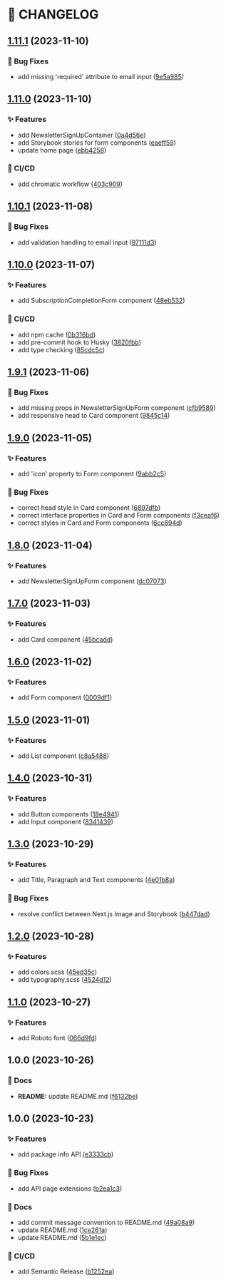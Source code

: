 # 🚦 CHANGELOG

## [1.11.1](https://github.com/HanSeongLee/newsletter-sign-up-form-with-success-message/compare/v1.11.0...v1.11.1) (2023-11-10)


### 🐛 Bug Fixes

* add missing 'required' attribute to email input ([9e5a985](https://github.com/HanSeongLee/newsletter-sign-up-form-with-success-message/commit/9e5a9850ee4d1417a9392f49a167f65eb17f23e5))

## [1.11.0](https://github.com/HanSeongLee/newsletter-sign-up-form-with-success-message/compare/v1.10.1...v1.11.0) (2023-11-10)


### ✨ Features

* add NewsletterSignUpContainer ([0a4d56e](https://github.com/HanSeongLee/newsletter-sign-up-form-with-success-message/commit/0a4d56eb5e0018e1522eef62fbe23e89e056b1ef))
* add Storybook stories for form components ([eaeff59](https://github.com/HanSeongLee/newsletter-sign-up-form-with-success-message/commit/eaeff59d6a1178b7f5677951b908be840dfee672))
* update home page ([ebb4258](https://github.com/HanSeongLee/newsletter-sign-up-form-with-success-message/commit/ebb4258f9e968f6903d8aaa05334bb3f8fb4de18))


### 💫 CI/CD

* add chromatic workflow ([403c909](https://github.com/HanSeongLee/newsletter-sign-up-form-with-success-message/commit/403c909825ffc6acfbadfe4c10b157be56837389))

## [1.10.1](https://github.com/HanSeongLee/newsletter-sign-up-form-with-success-message/compare/v1.10.0...v1.10.1) (2023-11-08)


### 🐛 Bug Fixes

* add validation handling to email input ([97111d3](https://github.com/HanSeongLee/newsletter-sign-up-form-with-success-message/commit/97111d3acb7e3a1fa4bde79123d7c0e0baa240fe))

## [1.10.0](https://github.com/HanSeongLee/newsletter-sign-up-form-with-success-message/compare/v1.9.1...v1.10.0) (2023-11-07)


### ✨ Features

* add SubscriptionCompletionForm component ([48eb532](https://github.com/HanSeongLee/newsletter-sign-up-form-with-success-message/commit/48eb532a8a9c5d451dfe26fb681c1e1a86f16280))


### 💫 CI/CD

* add npm cache ([0b316bd](https://github.com/HanSeongLee/newsletter-sign-up-form-with-success-message/commit/0b316bd90af1311d893da49edc0d41b43d23ad90))
* add pre-commit hook to Husky ([3820fbb](https://github.com/HanSeongLee/newsletter-sign-up-form-with-success-message/commit/3820fbb2e98b50fe69e095299847025908774f0f))
* add type checking ([85cdc5c](https://github.com/HanSeongLee/newsletter-sign-up-form-with-success-message/commit/85cdc5c537dab14cf45dd171f7ec4392fbb0ed1f))

## [1.9.1](https://github.com/HanSeongLee/newsletter-sign-up-form-with-success-message/compare/v1.9.0...v1.9.1) (2023-11-06)


### 🐛 Bug Fixes

* add missing props in NewsletterSignUpForm component ([cfb9589](https://github.com/HanSeongLee/newsletter-sign-up-form-with-success-message/commit/cfb9589c1da05e36184d2dce73b60503b344b568))
* add responsive head to Card component ([9845c14](https://github.com/HanSeongLee/newsletter-sign-up-form-with-success-message/commit/9845c14a24898bf53ca5b41632ac7ccb68b51bb4))

## [1.9.0](https://github.com/HanSeongLee/newsletter-sign-up-form-with-success-message/compare/v1.8.0...v1.9.0) (2023-11-05)


### ✨ Features

* add 'icon' property to Form component ([9abb2c5](https://github.com/HanSeongLee/newsletter-sign-up-form-with-success-message/commit/9abb2c58898c757435dadd51b6c22221ae3db2e9))


### 🐛 Bug Fixes

* correct head style in Card component ([6897dfb](https://github.com/HanSeongLee/newsletter-sign-up-form-with-success-message/commit/6897dfb13feb319de1a295c7162f079d5d1a2717))
* correct interface properties in Card and Form components ([f3ceaf6](https://github.com/HanSeongLee/newsletter-sign-up-form-with-success-message/commit/f3ceaf66a0477f562b3a57200c05e49e0b36bc27))
* correct styles in Card and Form components ([6cc694d](https://github.com/HanSeongLee/newsletter-sign-up-form-with-success-message/commit/6cc694d757f3d4ff09ab09e5aab4cb1a077bc78a))

## [1.8.0](https://github.com/HanSeongLee/newsletter-sign-up-form-with-success-message/compare/v1.7.0...v1.8.0) (2023-11-04)


### ✨ Features

* add NewsletterSignUpForm component ([dc07073](https://github.com/HanSeongLee/newsletter-sign-up-form-with-success-message/commit/dc070732cb1b4ad85b72d94c59eb152a0e09ec45))

## [1.7.0](https://github.com/HanSeongLee/newsletter-sign-up-form-with-success-message/compare/v1.6.0...v1.7.0) (2023-11-03)


### ✨ Features

* add Card component ([45bcadd](https://github.com/HanSeongLee/newsletter-sign-up-form-with-success-message/commit/45bcadd7ac7215a38b9c82bca24ed6fef88000b8))

## [1.6.0](https://github.com/HanSeongLee/newsletter-sign-up-form-with-success-message/compare/v1.5.0...v1.6.0) (2023-11-02)


### ✨ Features

* add Form component ([0009df1](https://github.com/HanSeongLee/newsletter-sign-up-form-with-success-message/commit/0009df18d5f98bcdd54369f6b5289277066c67eb))

## [1.5.0](https://github.com/HanSeongLee/newsletter-sign-up-form-with-success-message/compare/v1.4.0...v1.5.0) (2023-11-01)


### ✨ Features

* add List component ([c8a5488](https://github.com/HanSeongLee/newsletter-sign-up-form-with-success-message/commit/c8a5488f6aacdb2f66c9b89ef7736cdc03fa6a0a))

## [1.4.0](https://github.com/HanSeongLee/newsletter-sign-up-form-with-success-message/compare/v1.3.0...v1.4.0) (2023-10-31)


### ✨ Features

* add Button components ([18e4941](https://github.com/HanSeongLee/newsletter-sign-up-form-with-success-message/commit/18e4941664718704e2752f2f4059d23844fd3343))
* add Input component ([8341439](https://github.com/HanSeongLee/newsletter-sign-up-form-with-success-message/commit/83414399814abe305ff429a776e67c8492c61421))

## [1.3.0](https://github.com/HanSeongLee/newsletter-sign-up-form-with-success-message/compare/v1.2.0...v1.3.0) (2023-10-29)


### ✨ Features

* add Title, Paragraph and Text components ([4e01b8a](https://github.com/HanSeongLee/newsletter-sign-up-form-with-success-message/commit/4e01b8a273a7f2a4f740c195e6a5d548a72ded20))


### 🐛 Bug Fixes

* resolve conflict between Next.js Image and Storybook ([b447dad](https://github.com/HanSeongLee/newsletter-sign-up-form-with-success-message/commit/b447daddc4c77884056d01f444705ad581bca645))

## [1.2.0](https://github.com/HanSeongLee/newsletter-sign-up-form-with-success-message/compare/v1.1.0...v1.2.0) (2023-10-28)


### ✨ Features

* add colors.scss ([45ed35c](https://github.com/HanSeongLee/newsletter-sign-up-form-with-success-message/commit/45ed35c72bb9b9b58fbcf55b4646d78d9f550001))
* add typography.scss ([4524d12](https://github.com/HanSeongLee/newsletter-sign-up-form-with-success-message/commit/4524d12fa9ae898100a8f9d912b917a25445df4e))

## [1.1.0](https://github.com/HanSeongLee/newsletter-sign-up-form-with-success-message/compare/v1.0.0...v1.1.0) (2023-10-27)


### ✨ Features

* add Roboto font ([066d9fd](https://github.com/HanSeongLee/newsletter-sign-up-form-with-success-message/commit/066d9fda67db22cd41c2e0631359cd55b272b37e))

## 1.0.0 (2023-10-26)


### 📝 Docs

* **README:** update README.md ([f6132be](https://github.com/HanSeongLee/newsletter-sign-up-form-with-success-message/commit/f6132bea3d1e81f942534153d32c63c2b98a751d))

## 1.0.0 (2023-10-23)


### ✨ Features

* add package info API ([e3333cb](https://github.com/HanSeongLee/frontend-mentor-nextjs-ts-template/commit/e3333cb09e78062105cc1c0a78be551aef3c5cc9))


### 🐛 Bug Fixes

* add API page extensions ([b2ea1c3](https://github.com/HanSeongLee/frontend-mentor-nextjs-ts-template/commit/b2ea1c30324ed831a5bf0255de753734a2385e50))


### 📝 Docs

* add commit message convention to README.md ([49a08a9](https://github.com/HanSeongLee/frontend-mentor-nextjs-ts-template/commit/49a08a98e994284d870e1ab0dcd489ba8344e13f))
* update README.md ([1ce261a](https://github.com/HanSeongLee/frontend-mentor-nextjs-ts-template/commit/1ce261a83960f133c42c11d021f317c05811be66))
* update README.md ([5b1e1ec](https://github.com/HanSeongLee/frontend-mentor-nextjs-ts-template/commit/5b1e1ecce38b65cba53eca60776c7a4495fd3988))


### 💫 CI/CD

* add Semantic Release ([b1252ea](https://github.com/HanSeongLee/frontend-mentor-nextjs-ts-template/commit/b1252eab37034594d9d94a4a4953d89d70244f4e))
